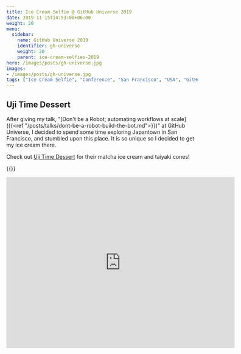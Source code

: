 ```yaml
---
title: Ice Cream Selfie @ GitHub Universe 2019
date: 2019-11-15T14:53:00+06:00
weight: 20
menu:
  sidebar:
    name: GitHub Universe 2019
    identifier: gh-universe
    weight: 20
    parent: ice-cream-selfies-2019
hero: /images/posts/gh-universe.jpg
images:
- /images/posts/gh-universe.jpg
tags: ["Ice Cream Selfie", "Conference", "San Francisco", "USA", "GitHub"]
---
```


## Uji Time Dessert

After giving my talk, "[Don't be a Robot; automating workflows at scale]({{<ref "/posts/talks/dont-be-a-robot-build-the-bot.md">}})" at GitHub
Universe, I decided to spend some time exploring Japantown in San Francisco,
and stumbled upon this place. It is so unique so I decided to get my ice cream
there.

Check out [Uji Time Dessert](https://www.ujitimedessert.com/) for their matcha
ice cream and taiyaki cones!

{{<tweet user="mariatta" id="1195475027854077954">}}

<iframe src="https://www.google.com/maps/embed?pb=!1m18!1m12!1m3!1d12612.817961155366!2d-122.44720234458006!3d37.78524719999999!2m3!1f0!2f0!3f0!3m2!1i1024!2i768!4f13.1!3m3!1m2!1s0x808580bed0096de7%3A0xd5272276a2fcda02!2sUji%20Time%20Dessert!5e0!3m2!1sen!2sca!4v1692201587640!5m2!1sen!2sca" width="600" height="450" style="border:0;" allowfullscreen="" loading="lazy" referrerpolicy="no-referrer-when-downgrade"></iframe>
